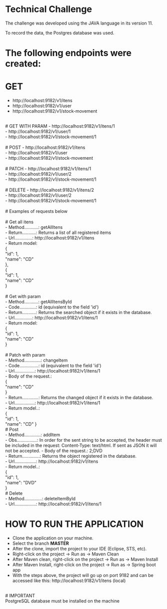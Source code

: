 # Technical Challenge
The challenge was developed using the JAVA language in its version 11.

To record the data, the Postgres database was used. 

# The following endpoints were created:<br />
# GET
  - http://localhost:9182/v1/itens<br />
  - http://localhost:9182/v1/user<br />
  - http://localhost:9182/v1/stock-movement<br /> 
<br /> 
# GET WITH PARAM
  - http://localhost:9182/v1/itens/1<br />
  - http://localhost:9182/v1/user/1<br />
  - http://localhost:9182/v1/stock-movement/1<br />
<br />
# POST
  - http://localhost:9182/v1/itens<br />
  - http://localhost:9182/v1/user<br />
  - http://localhost:9182/v1/stock-movement<br />
<br />
# PATCH
  - http://localhost:9182/v1/itens/1<br />
  - http://localhost:9182/v1/user/2<br />
  - http://localhost:9182/v1/stock-movement/1<br />
<br />
# DELETE
  - http://localhost:9182/v1/itens/2<br />
  - http://localhost:9182/v1/user/2<br />
  - http://localhost:9182/v1/stock-movement/1<br />
<br />
# Examples of requests below<br />
<br />
# Get all itens<br />
  - Method...........: getAllItens<br />
  - Return...........: Returns a list of all registered items<br />
  - Url..............: http://localhost:9182/v1/itens<br />
  - Return model:<br />
      {<br />
        "id": 1,<br />
        "name": "CD"<br />
      },<br />
      {<br />
        "id": 1,<br />
        "name": "CD"<br />
      }<br />
      <br />
# Get with param<br />
  - Method...........: getAllItensById<br />
  - Code.............: id (equivalent to the field 'id')<br />
  - Return...........: Returns the searched object if it exists in the database.<br />
  - Url..............: http://localhost:9182/v1/itens/1<br />
  - Return model:<br />
      {<br />
        "id": 1,<br />
        "name": "CD"<br />
      }<br />
      <br />
# Patch with param<br />
  - Method.............: changeItem<br />
  - Code...............: id (equivalent to the field 'id')<br />
  - Url................: http://localhost:9182/v1/itens/1<br />
  - Body of the request.:<br />
      {<br />
        "name": "CD"<br />
      }<br />
  - Return.............: Returns the changed object if it exists in the database.<br />
  - Url................: http://localhost:9182/v1/itens/1<br />
  - Return model..:<br />
      {<br />
        "id": 1,<br />
        "name": "CD"
      }<br />
# Post<br />
  - Method.............: addItem<br />
  - Obs................: In order for the sent string to be accepted, the header must be included in the request: Content-Type: text/html. If sent as JSON it will not be accepted.
  - Body of the request.: 2;DVD<br />
  - Return..............: Returns the object registered in the database.<br />
  - Url.................: http://localhost:9182/v1/itens<br />
  - Return model..:<br />
      {<br />
        "id": 1,<br />
        "name": "DVD"<br />
      }<br />
# Delete<br />
  - Method..............: deleteItemById<br />
  - Url.................: http://localhost:9182/v1/itens/1<br />
      
# HOW TO RUN THE APPLICATION<br />
- Clone the application on your machine.
- Select the branch <b>MASTER</b>
- After the clone, import the project to your IDE (Eclipse, STS, etc).
- Right-click on the project -> Run as -> Maven Clean
- After Maven clean, right-click on the project -> Run as -> Maven Install
- After Maven Install, right-click on the project -> Run as -> Spring boot app
- With the steps above, the project will go up on port 9182 and can be accessed like this: http://localhost:9182/v1/itens (local)<br />
<br />
# IMPORTANT<br />
PostgreSQL database must be installed on the machine
